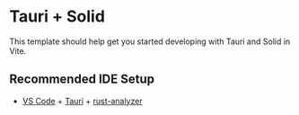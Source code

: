 # Tauri + Solid

This template should help get you started developing with Tauri and Solid in Vite.

## Recommended IDE Setup

-   [VS Code](https://code.visualstudio.com/) + [Tauri](https://marketplace.visualstudio.com/items?itemName=tauri-apps.tauri-vscode) + [rust-analyzer](https://marketplace.visualstudio.com/items?itemName=rust-lang.rust-analyzer)
